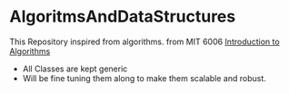 # AlgoritmsAndDataStructures
This Repository inspired from algorithms. from MIT 6006 [Introduction to Algorithms](https://ocw.mit.edu/courses/6-006-introduction-to-algorithms-spring-2020/)
- All Classes are kept generic 
- Will be fine tuning them along to make them scalable and robust.
